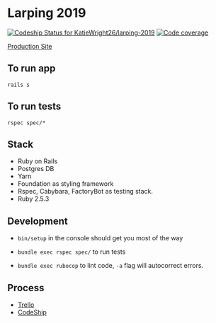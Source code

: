 # Larping 2019
[![Codeship Status for KatieWright26/larping-2019](https://app.codeship.com/projects/468cbf20-9341-0137-aedd-0abc6129a811/status?branch=master)](https://app.codeship.com/projects/356715) [![Code coverage](https://codecov.io/gh/KatieWright26/larping-2019/coverage.svg?branch=master)](https://codecov.io/gh/KatieWright26/larping-2019/coverage.svg?branch=master)

[Production Site](https://larping-2019.herokuapp.com/)

## To run app
`rails s`

## To run tests
`rspec spec/*`

## Stack
- Ruby on Rails
- Postgres DB
- Yarn
- Foundation as styling framework
- Rspec, Cabybara, FactoryBot as testing stack.
- Ruby 2.5.3

## Development

- `bin/setup` in the console should get you most of the way

- `bundle exec rspec spec/` to run tests

- `bundle exec rubocop` to lint code, `-a` flag will autocorrect errors.

## Process

- [Trello](https://trello.com/b/MgBHh1B8/larp)
- [CodeShip](https://app.codeship.com/projects/468cbf20-9341-0137-aedd-0abc6129a811)